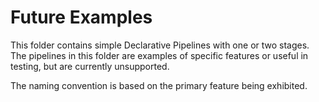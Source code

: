 # Future Examples

This folder contains simple Declarative Pipelines with one or two stages.
The pipelines in this folder are examples of specific features or useful in testing, but are currently unsupported.

The naming convention is based on the primary feature being exhibited.
